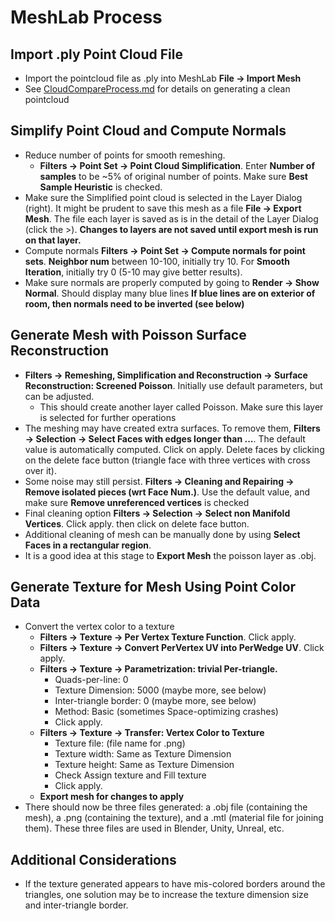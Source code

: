 # MeshLab Process

## Import .ply Point Cloud File

- Import the pointcloud file as .ply into MeshLab **File -> Import Mesh**
- See [CloudCompareProcess.md](https://github.com/ngAlexander9/TIES-Lab-VR/blob/master/CloudCompareProcess.md) for details on generating a clean pointcloud

## Simplify Point Cloud and Compute Normals

- Reduce number of points for smooth remeshing.
  - **Filters -> Point Set -> Point Cloud Simplification**. Enter **Number of samples** to be ~5% of original number of points. Make sure **Best Sample Heuristic** is checked.
- Make sure the Simplified point cloud is selected in the Layer Dialog (right). It might be prudent to save this mesh as a file **File -> Export Mesh**. The file each layer is saved as is in the detail of the Layer Dialog (click the >). **Changes to layers are not saved until export mesh is run on that layer.**
- Compute normals **Filters -> Point Set -> Compute normals for point sets**. **Neighbor num** between 10-100, initially try 10. For **Smooth Iteration**, initially try 0 (5-10 may give better results).
- Make sure normals are properly computed by going to **Render -> Show Normal**. Should display many blue lines **If blue lines are on exterior of room, then normals need to be inverted (see below)**

## Generate Mesh with Poisson Surface Reconstruction

- **Filters -> Remeshing, Simplification and Reconstruction -> Surface Reconstruction: Screened Poisson**. Initially use default parameters, but can be adjusted.
  - This should create another layer called Poisson. Make sure this layer is selected for further operations
- The meshing may have created extra surfaces. To remove them, **Filters -> Selection -> Select Faces with edges longer than ...**. The default value is automatically computed. Click on apply. Delete faces by clicking on the delete face button (triangle face with three vertices with cross over it).
- Some noise may still persist. **Filters -> Cleaning and Repairing -> Remove isolated pieces (wrt Face Num.)**. Use the default value, and make sure **Remove unreferenced vertices** is checked 
- Final cleaning option **Filters -> Selection -> Select non Manifold Vertices**. Click apply. then click on delete face button.
- Additional cleaning of mesh can be manually done by using **Select Faces in a rectangular region**.
- It is a good idea at this stage to **Export Mesh** the poisson layer as .obj.

## Generate Texture for Mesh Using Point Color Data

- Convert the vertex color to a texture
  - **Filters -> Texture -> Per Vertex Texture Function**. Click apply.
  - **Filters -> Texture -> Convert PerVertex UV into PerWedge UV**. Click apply.
  - **Filters -> Texture -> Parametrization: trivial Per-triangle.**
    - Quads-per-line: 0
    - Texture Dimension: 5000 (maybe more, see below)
    - Inter-triangle border: 0 (maybe more, see below)
    - Method: Basic (sometimes Space-optimizing crashes)
    - Click apply.
  - **Filters -> Texture -> Transfer: Vertex Color to Texture**
    - Texture file: (file name for .png)
    - Texture width: Same as Texture Dimension
    - Texture height: Same as Texture Dimension
    - Check Assign texture and Fill texture
    - Click apply.
  - **Export mesh for changes to apply**
- There should now be three files generated: a .obj file (containing the mesh), a .png (containing the texture), and a .mtl (material file for joining them). These three files are used in Blender, Unity, Unreal, etc.

## Additional Considerations
- If the texture generated appears to have mis-colored borders around the triangles, one solution may be to increase the texture dimension size and inter-triangle border.
